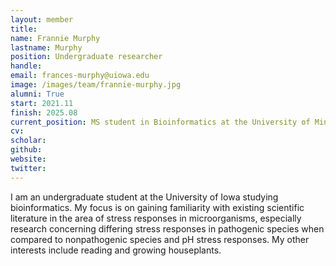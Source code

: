 ```yaml
---
layout: member
title:
name: Frannie Murphy
lastname: Murphy
position: Undergraduate researcher
handle:
email: frances-murphy@uiowa.edu
image: /images/team/frannie-murphy.jpg
alumni: True
start: 2021.11
finish: 2025.08
current_position: MS student in Bioinformatics at the University of Minnesota-Twin Cities
cv:
scholar:
github:
website:
twitter:
---
```


I am an undergraduate student at the University of Iowa studying bioinformatics. My focus is on gaining familiarity with existing scientific literature in the area of stress responses in microorganisms, especially research concerning differing stress responses in pathogenic species when compared to nonpathogenic species and pH stress responses. My other interests include reading and growing houseplants.
